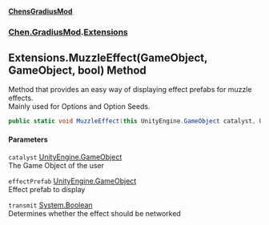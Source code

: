 #### [ChensGradiusMod](index 'index')
### [Chen.GradiusMod](neHTXX+yFsk1RpXqjkv9zg 'Chen.GradiusMod').[Extensions](MwRmIyAAEXRsALWGh0ZEdw 'Chen.GradiusMod.Extensions')
## Extensions.MuzzleEffect(GameObject, GameObject, bool) Method
Method that provides an easy way of displaying effect prefabs for muzzle effects.  
Mainly used for Options and Option Seeds.  
```csharp
public static void MuzzleEffect(this UnityEngine.GameObject catalyst, UnityEngine.GameObject effectPrefab, bool transmit);
```
#### Parameters
<a name='Chen_GradiusMod_Extensions_MuzzleEffect(UnityEngine_GameObject_UnityEngine_GameObject_bool)_catalyst'></a>
`catalyst` [UnityEngine.GameObject](https://docs.microsoft.com/en-us/dotnet/api/UnityEngine.GameObject 'UnityEngine.GameObject')  
The Game Object of the user
  
<a name='Chen_GradiusMod_Extensions_MuzzleEffect(UnityEngine_GameObject_UnityEngine_GameObject_bool)_effectPrefab'></a>
`effectPrefab` [UnityEngine.GameObject](https://docs.microsoft.com/en-us/dotnet/api/UnityEngine.GameObject 'UnityEngine.GameObject')  
Effect prefab to display
  
<a name='Chen_GradiusMod_Extensions_MuzzleEffect(UnityEngine_GameObject_UnityEngine_GameObject_bool)_transmit'></a>
`transmit` [System.Boolean](https://docs.microsoft.com/en-us/dotnet/api/System.Boolean 'System.Boolean')  
Determines whether the effect should be networked
  
